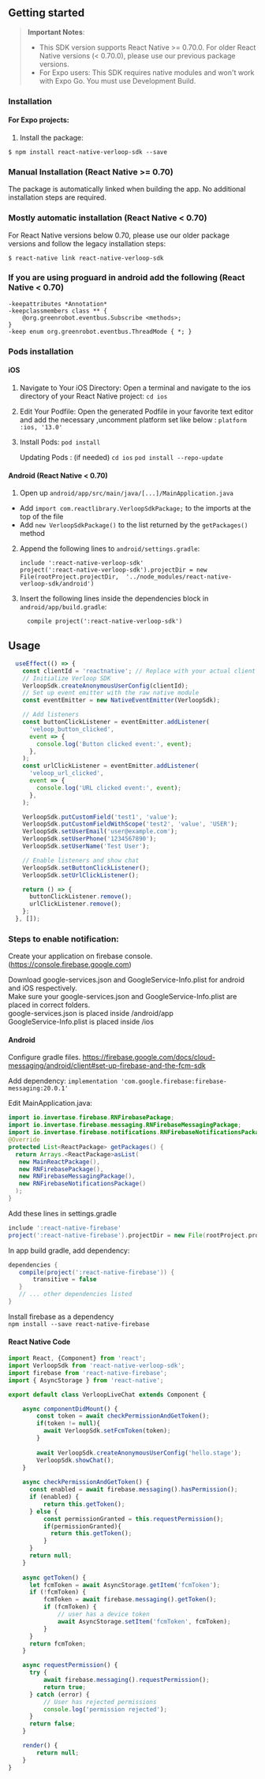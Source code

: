 ## Getting started

> **Important Notes**: 
> - This SDK version supports React Native >= 0.70.0. For older React Native versions (< 0.70.0), please use our previous package versions.
> - For Expo users: This SDK requires native modules and won't work with Expo Go. You must use Development Build.

### Installation

#### For Expo projects:
1. Install the package:

`$ npm install react-native-verloop-sdk --save`

### Manual Installation (React Native >= 0.70)

The package is automatically linked when building the app. No additional installation steps are required.

### Mostly automatic installation (React Native < 0.70)

For React Native versions below 0.70, please use our older package versions and follow the legacy installation steps:

`$ react-native link react-native-verloop-sdk`

### If you are using proguard in android add the following (React Native < 0.70)

```
-keepattributes *Annotation*
-keepclassmembers class ** {
    @org.greenrobot.eventbus.Subscribe <methods>;
}
-keep enum org.greenrobot.eventbus.ThreadMode { *; }
```

### Pods installation

#### iOS

1. Navigate to Your iOS Directory:
   Open a terminal and navigate to the ios directory of your React Native project:
   `cd ios`
2. Edit Your Podfile:
   Open the generated Podfile in your favorite text editor and add the necessary ,uncomment platform set like below :
   `platform :ios, '13.0'`
3. Install Pods:
   `pod install`

   Updating Pods : (if needed)
   `cd ios`
   `pod install --repo-update`


#### Android (React Native < 0.70)

1. Open up `android/app/src/main/java/[...]/MainApplication.java`
  - Add `import com.reactlibrary.VerloopSdkPackage;` to the imports at the top of the file
  - Add `new VerloopSdkPackage()` to the list returned by the `getPackages()` method
2. Append the following lines to `android/settings.gradle`:
  	```
  	include ':react-native-verloop-sdk'
  	project(':react-native-verloop-sdk').projectDir = new File(rootProject.projectDir, 	'../node_modules/react-native-verloop-sdk/android')
  	```
3. Insert the following lines inside the dependencies block in `android/app/build.gradle`:
  	```
      compile project(':react-native-verloop-sdk')
  	```

## Usage
```javascript
  useEffect(() => {
    const clientId = 'reactnative'; // Replace with your actual client ID
    // Initialize Verloop SDK
    VerloopSdk.createAnonymousUserConfig(clientId);
    // Set up event emitter with the raw native module
    const eventEmitter = new NativeEventEmitter(VerloopSdk);

    // Add listeners
    const buttonClickListener = eventEmitter.addListener(
      'veloop_button_clicked',
      event => {
        console.log('Button clicked event:', event);
      },
    );
    const urlClickListener = eventEmitter.addListener(
      'veloop_url_clicked',
      event => {
        console.log('URL clicked event:', event);
      },
    );

    VerloopSdk.putCustomField('test1', 'value');
    VerloopSdk.putCustomFieldWithScope('test2', 'value', 'USER');
    VerloopSdk.setUserEmail('user@example.com');
    VerloopSdk.setUserPhone('1234567890');
    VerloopSdk.setUserName('Test User');

    // Enable listeners and show chat
    VerloopSdk.setButtonClickListener();
    VerloopSdk.setUrlClickListener();

    return () => {
      buttonClickListener.remove();
      urlClickListener.remove();
    };
  }, []);
```

### Steps to enable notification:

Create your application on firebase console. (https://console.firebase.google.com)

Download google-services.json and GoogleService-Info.plist for android and iOS respectively.\
Make sure your google-services.json and GoogleService-Info.plist are placed in correct folders.\
google-services.json is placed inside <YOUR-PROJECT>/android/app\
GoogleService-Info.plist is placed inside <YOUR-PROJECT>/ios
  
#### Android
Configure gradle files. https://firebase.google.com/docs/cloud-messaging/android/client#set-up-firebase-and-the-fcm-sdk

Add dependency:
`implementation 'com.google.firebase:firebase-messaging:20.0.1'`

Edit MainApplication.java:
```java
import io.invertase.firebase.RNFirebasePackage;
import io.invertase.firebase.messaging.RNFirebaseMessagingPackage;                       
import io.invertase.firebase.notifications.RNFirebaseNotificationsPackage;
@Override
protected List<ReactPackage> getPackages() {
  return Arrays.<ReactPackage>asList(
   new MainReactPackage(),
   new RNFirebasePackage(),
   new RNFirebaseMessagingPackage(),
   new RNFirebaseNotificationsPackage()
  );                               
}
```

Add these lines in settings.gradle
```gradle
include ':react-native-firebase'                       
project(':react-native-firebase').projectDir = new File(rootProject.projectDir, '../node_modules/react-native-firebase/android')
```
In app build gradle, add dependency:
```gradle
dependencies {
   compile(project(':react-native-firebase')) {   
       transitive = false
   }
   // ... other dependencies listed
}
```

Install firebase as a dependency\
`npm install --save react-native-firebase`

#### React Native Code
```typescript
import React, {Component} from 'react';
import VerloopSdk from 'react-native-verloop-sdk';
import firebase from 'react-native-firebase';
import { AsyncStorage } from 'react-native';

export default class VerloopLiveChat extends Component {

    async componentDidMount() {
        const token = await checkPermissionAndGetToken();
        if(token != null){
          await VerloopSdk.setFcmToken(token);
        }
          
        await VerloopSdk.createAnonymousUserConfig('hello.stage');
        VerloopSdk.showChat();
    }
   
    async checkPermissionAndGetToken() {
      const enabled = await firebase.messaging().hasPermission();
      if (enabled) {
          return this.getToken();
      } else {
          const permissionGranted = this.requestPermission();
          if(permissionGranted){
            return this.getToken();
          }
      }
      return null;
    }
    
    async getToken() {
      let fcmToken = await AsyncStorage.getItem('fcmToken');
      if (!fcmToken) {
          fcmToken = await firebase.messaging().getToken();
          if (fcmToken) {
              // user has a device token
              await AsyncStorage.setItem('fcmToken', fcmToken);
          }
      }
      return fcmToken;
    }

    async requestPermission() {
      try {
          await firebase.messaging().requestPermission();
          return true;
      } catch (error) {
          // User has rejected permissions
          console.log('permission rejected');
      }
      return false;
    }

    render() {
        return null;
    }
}
```